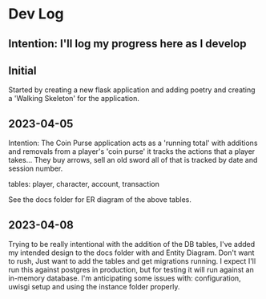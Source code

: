 # Dev Log

## Intention: I'll log my progress here as I develop

## Initial
Started by creating a new flask application and adding poetry and creating a 'Walking Skeleton' for the application. 

## 2023-04-05
Intention: The Coin Purse application acts as a 'running total' with additions and removals from a player's 'coin purse' it tracks the actions that a player takes... They buy arrows, sell an old sword all of that is tracked by date and session number.

tables: player, character, account, transaction

See the docs folder for ER diagram of the above tables.

## 2023-04-08
Trying to be really intentional with the addition of the DB tables, I've added my intended design to the docs folder with and Entity Diagram. Don't want to rush, Just want to add the tables and get migrations running. I expect I'll run this against postgres in production, but for testing it will run against an in-memory database. I'm anticipating some issues with: configuration, uwisgi setup and using the instance folder properly.